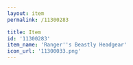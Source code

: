 ```yaml
---
layout: item
permalink: /11300283

title: Item
id: '11300283'
item_name: 'Ranger''s Beastly Headgear'
icon_url: '11300033.png'
---
```

